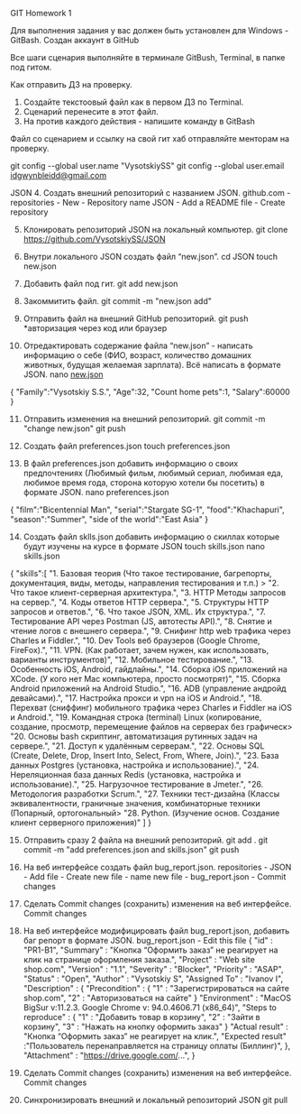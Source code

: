 GIT Homework 1

Для выполнения задания у вас должен быть установлен для Windows - GitBash.
Создан аккаунт в GitHub

Все шаги сценария выполняйте в терминале GitBush, Terminal, в папке под гитом.

Как отправить ДЗ на проверку.
 1. Создайте текстоовый файл как в первом ДЗ по Terminal.
 2. Сценарий перенесите в этот файл.
 3. На против каждого действия - напишите команду в GitBash

Файл со сценарием и ссылку на свой гит хаб отправляйте менторам на проверку.

git config --global user.name "VysotskiySS"
git config --global user.email idgwynbleidd@gmail.com


JSON
 4. Создать внешний репозиторий c названием JSON.
github.com - repositories - New - Repository name JSON - Add a README file - Create repository

 5. Клонировать репозиторий JSON на локальный компьютер.
git clone https://github.com/VysotskiySS/JSON

 6. Внутри локального JSON создать файл “new.json”.
cd JSON
touch new.json

 7. Добавить файл под гит.
git add new.json

 8. Закоммитить файл.
git commit -m "new.json add"

 9. Отправить файл на внешний GitHub репозиторий.
git push
*авторизация через код или браузер

10. Отредактировать содержание файла “new.json” - написать информацию о себе (ФИО, возраст, количество домашних животных, будущая желаемая зарплата). Всё написать в формате JSON.
nano [new.json](https://github.com/VysotskiySS/JSON/blob/main/new.json)


{
        "Family":"Vysotskiy S.S.",
        "Age":32,
        "Count home pets":1,
        "Salary":60000
}

 11. Отправить изменения на внешний репозиторий.
git commit -m "change new.json"
git push

 12. Создать файл preferences.json
touch preferences.json

 13. В файл preferences.json добавить информацию о своих предпочтениях (Любимый фильм, любимый сериал, любимая еда, любимое время года, сторона которую хотели бы посетить) в формате JSON.
nano preferences.json

{
        "film":"Bicentennial Man",
        "serial":"Stargate SG-1",
        "food":"Khachapuri",
        "season":"Summer",
        "side of the world":"East Asia"
}


 14. Создать файл sklls.json добавить информацию о скиллах которые будут изучены на курсе в формате JSON
touch skills.json
nano skills.json

{
        "skills":[
                "1. Базовая теория (Что такое тестирование, багрепорты, документация, виды, методы, направления тестирования и т.п.) >
                "2. Что такое клиент-серверная архитектура.",
                "3. HTTP Методы запросов на сервер.",
                "4. Коды ответов HTTP сервера.",
                "5. Структуры HTTP запросов и ответов.",
                "6. Что такое JSON, XML. Их структура.",
                "7. Тестирование API через Postman (JS, автотесты API).",
                "8. Снятие и чтение логов c внешнего сервера.",
                "9. Снифинг http web трафика через Charles и Fiddler.",
                "10. Dev Tools веб браузеров (Google Chrome, FireFox).",
                "11. VPN. (Как работает, зачем нужен, как использовать, варианты инструментов)",
                "12. Мобильное тестирование.",
                "13. Особенность iOS, Android, гайдлайны.",
                "14. Сборка iOS приложений на XCode. (У кого нет Mac компьютера, просто посмотрят)",
                "15. Сборка Android приложений на Android Studio.",
                "16. ADB (управление андройд девайсами).",
                "17. Настройка прокси и vpn на iOS и Android.",
                "18. Перехват (сниффинг) мобильного трафика через Charles и Fiddler на iOS и Android.",
                "19. Командная строка (terminal) Linux (копирование, создание, просмотр, перемещение файлов на серверах без графическ>
                "20. Основы bash скриптинг, автоматизация рутинных задач на сервере.",
                "21. Доступ к удалённым серверам.",
                "22. Основы SQL (Create, Delete, Drop, Insert Into, Select, From, Where, Join).",
                "23. База данных Postgres (установка, настройка и использование).",
                "24. Нереляционная база данных Redis (установка, настройка и использование).",
                "25. Нагрузочное тестирование в Jmeter.",
                "26. Методология разработки Scrum.",
                "27. Техники тест-дизайна (Классы эквивалентности, граничные значения, комбинаторные техники (Попарный, ортогональный>
                "28. Python. (Изучение основ. Создание клиент серверного приложения)"
        ]
}

 15. Отправить сразу 2 файла на внешний репозиторий.
git add .
git commit -m "add preferences.json and skills.json"
git push

 16. На веб интерфейсе создать файл bug_report.json.
repositories - JSON - Add file - Create new file - name new file - bug_report.json - Commit changes
 17. Сделать Commit changes (сохранить) изменения на веб интерфейсе.
Commit changes
 18. На веб интерфейсе модифицировать файл bug_report.json, добавить баг репорт в формате JSON.
bug_report.json - Edit this file
{
  "id" : "PR1-B1",
  "Summary" : "Кнопка “Оформить заказ” не реагирует на клик на странице оформления заказа.",
  "Project" : "Web site shop.com",
  "Version" : "1.1",
  "Severity" : "Blocker",
  "Priority" : "ASAP",
  "Status" : "Open",
  "Author" : "Vysotskiy S",
  "Assigned To" : "Ivanov I",
  "Description" : {
    "Precondition" : {
      "1" : "Зарегистрироваться на сайте shop.com",
      "2" : "Авторизоваться на сайте"
    }
    "Environment" : "MacOS BigSur v:11.2.3. Google Chrome v: 94.0.4606.71 (x86_64)",
    "Steps to reproduce" : {
      "1" : "Добавить товар в корзину",
      "2" : "Зайти в корзину",
      "3" : "Нажать на кнопку оформить заказ"
    }
    "Actual result" : "Кнопка “Оформить заказ” не реагирует на клик.",
    "Expected result" :"Пользователь перенаправляется на страницу оплаты (Биллинг)",
  },
  "Attachment" : "https://drive.google.com/...",
}

 19. Сделать Commit changes (сохранить) изменения на веб интерфейсе.
Commit changes

 20. Синхронизировать внешний и локальный репозиторий JSON
git pull
